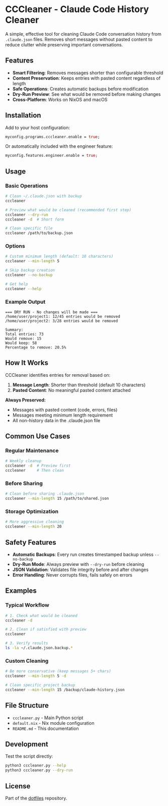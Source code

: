 # CCCleaner - Claude Code History Cleaner

A simple, effective tool for cleaning Claude Code conversation history from `.claude.json` files. Removes short messages without pasted content to reduce clutter while preserving important conversations.

## Features

- **Smart Filtering**: Removes messages shorter than configurable threshold
- **Content Preservation**: Keeps entries with pasted content regardless of length
- **Safe Operations**: Creates automatic backups before modification
- **Dry-Run Preview**: See what would be removed before making changes
- **Cross-Platform**: Works on NixOS and macOS

## Installation

Add to your host configuration:

```nix
myconfig.programs.cccleaner.enable = true;
```

Or automatically included with the engineer feature:
```nix
myconfig.features.engineer.enable = true;
```

## Usage

### Basic Operations

```bash
# Clean ~/.claude.json with backup
cccleaner

# Preview what would be cleaned (recommended first step)
cccleaner --dry-run
cccleaner -d  # Short form

# Clean specific file
cccleaner /path/to/backup.json
```

### Options

```bash
# Custom minimum length (default: 10 characters)
cccleaner --min-length 5

# Skip backup creation
cccleaner --no-backup

# Get help
cccleaner --help
```

### Example Output

```
=== DRY RUN - No changes will be made ===
/home/user/project1: 12/45 entries would be removed
/home/user/project2: 3/28 entries would be removed

Summary:
Total entries: 73
Would remove: 15
Would keep: 58
Percentage to remove: 20.5%
```

## How It Works

CCCleaner identifies entries for removal based on:

1. **Message Length**: Shorter than threshold (default 10 characters)
2. **Pasted Content**: No meaningful pasted content attached

**Always Preserved:**
- Messages with pasted content (code, errors, files)
- Messages meeting minimum length requirement
- All non-history data in the .claude.json file

## Common Use Cases

### Regular Maintenance
```bash
# Weekly cleanup
cccleaner -d  # Preview first
cccleaner     # Then clean
```

### Before Sharing
```bash
# Clean before sharing .claude.json
cccleaner --min-length 15 /path/to/shared.json
```

### Storage Optimization
```bash
# More aggressive cleaning
cccleaner --min-length 20
```

## Safety Features

- **Automatic Backups**: Every run creates timestamped backup unless `--no-backup`
- **Dry-Run Mode**: Always preview with `--dry-run` before cleaning
- **JSON Validation**: Validates file integrity before and after changes
- **Error Handling**: Never corrupts files, fails safely on errors

## Examples

### Typical Workflow
```bash
# 1. Check what would be cleaned
cccleaner -d

# 2. Clean if satisfied with preview
cccleaner

# 3. Verify results
ls -la ~/.claude.json.backup.*
```

### Custom Cleaning
```bash
# Be more conservative (keep messages 5+ chars)
cccleaner --min-length 5 -d

# Clean specific project backup
cccleaner --min-length 15 /backup/claude-history.json
```

## File Structure

- `cccleaner.py` - Main Python script
- `default.nix` - Nix module configuration  
- `README.md` - This documentation

## Development

Test the script directly:
```bash
python3 cccleaner.py --help
python3 cccleaner.py --dry-run
```

## License

Part of the [dotfiles](https://github.com/conneroisu/dotfiles) repository.